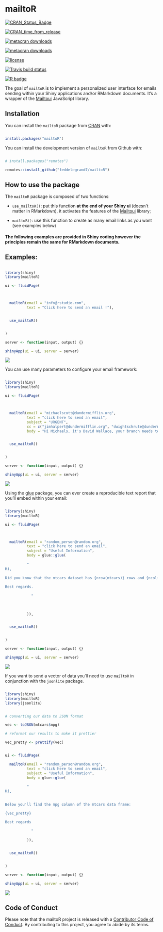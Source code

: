 
<!-- README.md is generated from README.Rmd. Please edit that file -->

# mailtoR

<!-- badges: start -->

[![CRAN\_Status\_Badge](https://www.r-pkg.org/badges/version/mailtoR)](https://cran.r-project.org/package=mailtoR)

[![CRAN\_time\_from\_release](https://www.r-pkg.org/badges/ago/mailtoR)](https://cran.r-project.org/package=mailtoR)

[![metacran
downloads](https://cranlogs.r-pkg.org/badges/mailtoR)](https://cran.r-project.org/package=mailtoR)

[![metacran
downloads](https://cranlogs.r-pkg.org/badges/grand-total/mailtoR)](https://cran.r-project.org/package=mailtoR)

[![license](https://img.shields.io/github/license/mashape/apistatus.svg)](https://choosealicense.com/licenses/mit/)

[![Travis build
status](https://travis-ci.com/feddelegrand7/mailtoR.svg?branch=master)](https://travis-ci.com/feddelegrand7/mailtoR)

[![R
badge](https://img.shields.io/badge/Build%20with-♥%20and%20R-pink)](https://github.com/feddelegrand7/mailtoR)

<!-- badges: end -->

The goal of `mailtoR` is to implement a personalized user interface for
emails sending within your Shiny applications and/or RMarkdown
documents. It’s a wrapper of the [Mailtoui](https://mailtoui.com/#menu)
JavaScript library.

## Installation

You can install the `mailtoR` package from
[CRAN](https://CRAN.R-project.org/package=mailtoR) with:

``` r

install.packages("mailtoR")
```

You can install the development version of `mailtoR` from Github with:

``` r

# install.packages("remotes")

remotes::install_github("feddelegrand7/mailtoR")
```

## How to use the package

The `mailtoR` package is composed of two functions:

  - `use_mailtoR()`: put this function **at the end of your Shiny ui** (doesn't matter in RMarkdown),
    it activates the features of the
    [Mailtoui](https://mailtoui.com/#menu) library;

  - `mailtoR()`: use this function to create as many email links as you
    want (see examples below)

#### The following examples are provided in Shiny coding however the principles remain the same for RMarkdown documents.

## Examples:

``` r

library(shiny)
library(mailtoR)

ui <- fluidPage(



  mailtoR(email = "info@rstudio.com",
          text = "Click here to send an email !"),


  use_mailtoR()


)

server <- function(input, output) {}

shinyApp(ui = ui, server = server)
```

![](man/figures/mailtoRexample1.gif)

You can use many parameters to configure your email framework:

``` r

library(shiny)
library(mailtoR)

ui <- fluidPage(



  mailtoR(email = "michaelscott@dundermifflin.org",
          text = "click here to send an email", 
          subject = "URGENT", 
          cc = c("jimhalpert@dundermifflin.org", "dwightschrute@dundermifflin.org"), 
          body = "Hi Michaels, it's David Wallace, your branch needs to make more sales !!!!!!!"),


  use_mailtoR()


)

server <- function(input, output) {}

shinyApp(ui = ui, server = server)
```

![](man/figures/mailtoRexample2.gif)

Using the [glue](https://CRAN.R-project.org/package=glue) package, you
can ever create a reproducible text report that you’ll embed within your
email:

``` r

library(shiny)
library(mailtoR)

ui <- fluidPage(



  mailtoR(email = "random_person@random.org",
          text = "click here to send an email", 
          subject = "Useful Information", 
          body = glue::glue(
          
          "
Hi,
          
Did you know that the mtcars dataset has {nrow(mtcars)} rows and {ncol(mtcars)} columns ? 
            
Best regards. 
            
            "
            
            
            
          )),


  use_mailtoR()


)

server <- function(input, output) {}

shinyApp(ui = ui, server = server)
```

![](man/figures/mailtoRexample3.gif)

If you want to send a vector of data you’ll need to use `mailtoR` in
conjunction with the `jsonlite` package.

``` r

library(shiny)
library(mailtoR)
library(jsonlite)


# converting our data to JSON format

vec <- toJSON(mtcars$mpg)

# reformat our results to make it prettier 

vec_pretty <- prettify(vec)


ui <- fluidPage(

  mailtoR(email = "random_person@random.org",
          text = "click here to send an email", 
          subject = "Useful Information", 
          body = glue::glue(
          
          "
Hi,
          

Below you'll find the mpg column of the mtcars data frame: 

{vec_pretty}

Best regards
            
            "
            
          )),


  use_mailtoR()


)

server <- function(input, output) {}

shinyApp(ui = ui, server = server)
```

![](man/figures/mailtoRexample4.gif)

## Code of Conduct

Please note that the mailtoR project is released with a [Contributor
Code of
Conduct](https://contributor-covenant.org/version/2/0/CODE_OF_CONDUCT.html).
By contributing to this project, you agree to abide by its terms.
